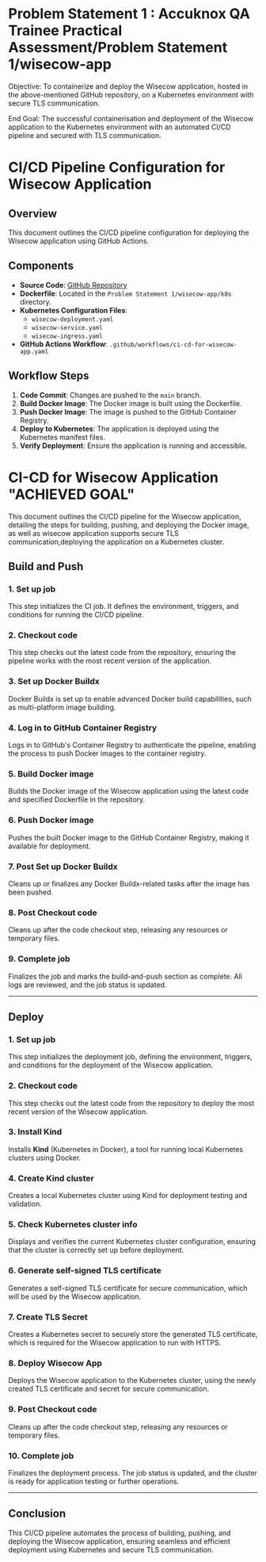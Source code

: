 # Problem Statement 1 : Accuknox QA Trainee Practical Assessment/Problem Statement 1/wisecow-app
Objective: To containerize and deploy the Wisecow application, hosted in the above-mentioned GitHub repository, on a Kubernetes environment with secure TLS communication.

End Goal: The successful containerisation and deployment of the Wisecow
application to the Kubernetes environment with an automated CI/CD pipeline and
secured with TLS communication.

# CI/CD Pipeline Configuration for Wisecow Application

## Overview
This document outlines the CI/CD pipeline configuration for deploying the Wisecow application using GitHub Actions.

## Components
- **Source Code**: [GitHub Repository](https://github.com/nyrahul/wisecow)
- **Dockerfile**: Located in the `Problem Statement 1/wisecow-app/k8s` directory.
- **Kubernetes Configuration Files**:
  - `wisecow-deployment.yaml`
  - `wisecow-service.yaml`
  - `wisecow-ingress.yaml`
- **GitHub Actions Workflow**: `.github/workflows/ci-cd-for-wisecow-app.yaml`

## Workflow Steps
1. **Code Commit**: Changes are pushed to the `main` branch.
2. **Build Docker Image**: The Docker image is built using the Dockerfile.
3. **Push Docker Image**: The image is pushed to the GitHub Container Registry.
4. **Deploy to Kubernetes**: The application is deployed using the Kubernetes manifest files.
5. **Verify Deployment**: Ensure the application is running and accessible.


# CI-CD for Wisecow Application "ACHIEVED GOAL"

This document outlines the CI/CD pipeline for the Wisecow application, detailing the steps for building, pushing, and deploying the Docker image, as well as  wisecow application supports secure TLS communication,deploying the application on a Kubernetes cluster.

## Build and Push

### 1. Set up job
This step initializes the CI job. It defines the environment, triggers, and conditions for running the CI/CD pipeline.

### 2. Checkout code
This step checks out the latest code from the repository, ensuring the pipeline works with the most recent version of the application.

### 3. Set up Docker Buildx
Docker Buildx is set up to enable advanced Docker build capabilities, such as multi-platform image building.

### 4. Log in to GitHub Container Registry
Logs in to GitHub's Container Registry to authenticate the pipeline, enabling the process to push Docker images to the container registry.

### 5. Build Docker image
Builds the Docker image of the Wisecow application using the latest code and specified Dockerfile in the repository.

### 6. Push Docker image
Pushes the built Docker image to the GitHub Container Registry, making it available for deployment.

### 7. Post Set up Docker Buildx
Cleans up or finalizes any Docker Buildx-related tasks after the image has been pushed.

### 8. Post Checkout code
Cleans up after the code checkout step, releasing any resources or temporary files.

### 9. Complete job
Finalizes the job and marks the build-and-push section as complete. All logs are reviewed, and the job status is updated.

---

## Deploy

### 1. Set up job
This step initializes the deployment job, defining the environment, triggers, and conditions for the deployment of the Wisecow application.

### 2. Checkout code
This step checks out the latest code from the repository to deploy the most recent version of the Wisecow application.

### 3. Install Kind
Installs **Kind** (Kubernetes in Docker), a tool for running local Kubernetes clusters using Docker.

### 4. Create Kind cluster
Creates a local Kubernetes cluster using Kind for deployment testing and validation.

### 5. Check Kubernetes cluster info
Displays and verifies the current Kubernetes cluster configuration, ensuring that the cluster is correctly set up before deployment.

### 6. Generate self-signed TLS certificate
Generates a self-signed TLS certificate for secure communication, which will be used by the Wisecow application.

### 7. Create TLS Secret
Creates a Kubernetes secret to securely store the generated TLS certificate, which is required for the Wisecow application to run with HTTPS.

### 8. Deploy Wisecow App
Deploys the Wisecow application to the Kubernetes cluster, using the newly created TLS certificate and secret for secure communication.

### 9. Post Checkout code
Cleans up after the code checkout step, releasing any resources or temporary files.

### 10. Complete job
Finalizes the deployment process. The job status is updated, and the cluster is ready for application testing or further operations.

---

## Conclusion

This CI/CD pipeline automates the process of building, pushing, and deploying the Wisecow application, ensuring seamless and efficient deployment using Kubernetes and secure TLS communication.
